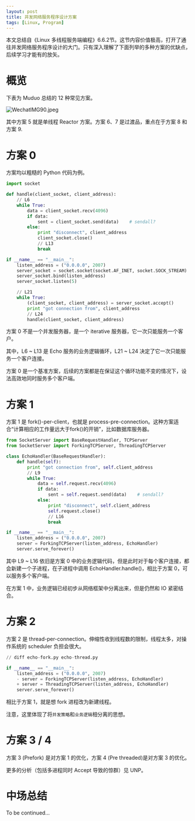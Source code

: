 ```yaml
---
layout: post
title: 并发网络服务程序设计方案
tags: [Linux, Program]
---
```


本文总结自《Linux 多线程服务端编程》6.6.2节。这节内容价值极高，打开了通往并发网络服务程序设计的大门。只有深入理解了下面列举的多种方案的优缺点，后续学习才能有的放矢。

# 概览

下表为 Muduo 总结的 12 种常见方案。

![WechatIMG90.jpeg](http://p890o7lc8.bkt.clouddn.com/WechatIMG90.jpeg)

其中方案 5 就是单线程 Reactor 方案。方案 6、7 是过渡品，重点在于方案 8 和方案 9.

# 方案 0

方案均以粗糙的 Python 代码为例。

```python
import socket

def handle(client_socket, client_address):
    // L6
    while True:
        data = client_socket.recv(4096)
        if data:
            sent = client_socket.send(data)    # sendall?
        else:
            print "disconnect", client_address
            client_socket.close()
            // L13
            break

if __name__ == "__main__":
    listen_address = ("0.0.0.0", 2007)
    server_socket = socket.socket(socket.AF_INET, socket.SOCK_STREAM)
    server_socket.bind(listen_address)
    server_socket.listen(5)

    // L21
    while True:
        (client_socket, client_address) = server_socket.accept()
        print "got connection from", client_address
        // L24
        handle(client_socket, client_address)
```

方案 0 不是一个并发服务器，是一个 iterative 服务器，它一次只能服务一个客户。

其中，L6 ~ L13 是 Echo 服务的业务逻辑循环，L21 ~ L24 决定了它一次只能服务一个客户连接。

方案 0 是一个基准方案，后续的方案都是在保证这个循环功能不变的情况下，设法高效地同时服务多个客户端。

# 方案 1

方案 1 是 fork()-per-client，也就是 process-pre-connection。这种方案适合“计算相应的工作量远大于fork()的开销”，比如数据库服务器。

```python
from SocketServer import BaseRequestHandler, TCPServer
from SocketServer import ForkingTCPServer, ThreadingTCPServer

class EchoHandler(BaseRequestHandler):
    def handle(self):
        print "got connection from", self.client_address
        // L9
        while True:
            data = self.request.recv(4096)
            if data:
                sent = self.request.send(data)    # sendall?
            else:
                print "disconnect", self.client_address
                self.request.close()
                // L16
                break

if __name__ == "__main__":
    listen_address = ("0.0.0.0", 2007)
    server = ForkingTCPServer(listen_address, EchoHandler)
    server.serve_forever()
```

其中 L9 ~ L16 依旧是方案 0 中的业务逻辑代码，但是此时对于每个客户连接，都会新建一个子进程，在子进程中调用 EchoHandler.handle()，相比于方案 0，可以服务多个客户端。

在方案 1 中，业务逻辑已经初步从网络框架中分离出来，但是仍然和 IO 紧密结合。

# 方案 2

方案 2 是 thread-per-connection。伸缩性收到线程数的限制，线程太多，对操作系统的 scheduler 负担会很大。

```python
// diff echo-fork.py echo-thread.py

if __name__ == "__main__":
    listen_address = ("0.0.0.0", 2007)
    - server = ForkingTCPServer(listen_address, EchoHandler)
    + server = ThreadingTCPServer(listen_address, EchoHandler)
    server.serve_forever()
```

相比于方案 1，就是想 fork 进程改为新建线程。

注意，这里体现了将`并发策略`和`业务逻辑`相分离的思想。

# 方案 3 / 4

方案 3 (Prefork) 是对方案 1 的优化，方案 4 (Pre threaded)是对方案 3 的优化。

更多的分析（包括多进程同时 Accept 导致的惊群）见 UNP。

# 中场总结

To be continued...